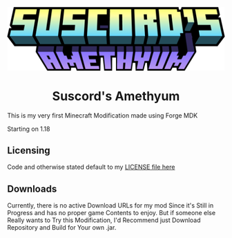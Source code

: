 <div align="center">
  <img width = "512" src="src/main/resources/firstmod_title.png"  alt="Mod title"/>
  <h1>Suscord's Amethyum</h1>
</div>

<p>This is my very first Minecraft Modification made using Forge MDK</p>
<p>Starting on 1.18</p>

<h2>Licensing</h2>

Code and otherwise stated default to my [LICENSE file here](LICENSE)

<h2>Downloads</h2>

Currently, there is no active Download URLs for my mod Since it's Still in Progress and has no proper game Contents to enjoy. But if someone else Really wants to Try this Modification, I'd Recommend just Download Repository and Build for Your own .jar.
